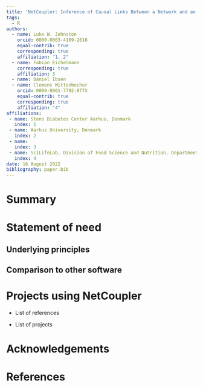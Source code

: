 ```yaml
---
title: 'NetCoupler: Inference of Causal Links Between a Network and an External Variable'
tags:
  - R
authors:
  - name: Luke W. Johnston
    orcid: 0000-0003-4169-2616
    equal-contrib: true 
    corresponding: true 
    affiliation: "1, 2"
  - name: Fabian Eichelmann
    corresponding: true 
    affiliation: 3
  - name: Daniel Ibsen
  - name: Clemens Wittenbecher
    orcid: 0000-0001-7792-877X
    equal-contrib: true 
    corresponding: true 
    affiliation: "4"
affiliations:
 - name: Steno Diabetes Center Aarhus, Denmark
   index: 1
 - name: Aarhus University, Denmark
   index: 2
 - name: 
   index: 3
 - name: SciLifeLab, Division of Food Science and Nutrition, Department of Biology and Biological Engineering, Chalmers University of Technology, Sweden
   index: 4
date: 16 August 2022
bibliography: paper.bib
---
```


# Summary

# Statement of need

## Underlying principles

## Comparison to other software

# Projects using NetCoupler

- List of references

- List of projects

# Acknowledgements

# References
